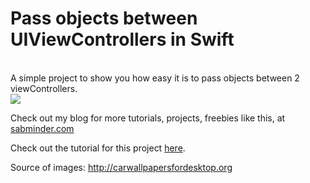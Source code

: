 # Pass objects between UIViewControllers in Swift

<br>
A simple project to show you how easy it is to pass objects between 2 viewControllers.
<br>
<img src="https://s3-eu-west-1.amazonaws.com/sabminder/Image+resources/Pass+objects+between+viewcontrollers+in+swift+using+uistoryboardsegue.png" />

<br>

Check out my blog for more tutorials, projects, freebies like this, at <a href="sabminder.com">sabminder.com</a>

Check out the tutorial for this project <a href="http://sabminder.com/passing-objects-between-viewcontrollers-in-swift/">here</a>.

Source of images: <a href="http://carwallpapersfordesktop.org">http://carwallpapersfordesktop.org</a>
